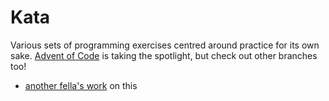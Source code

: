 # Kata

Various sets of programming exercises centred around practice for its own sake. [Advent of Code](https://adventofcode.com/2020) is taking the spotlight, but check out other branches too!
- [another fella's work](https://github.com/rhys-saldanha/adventOfCode/) on this
